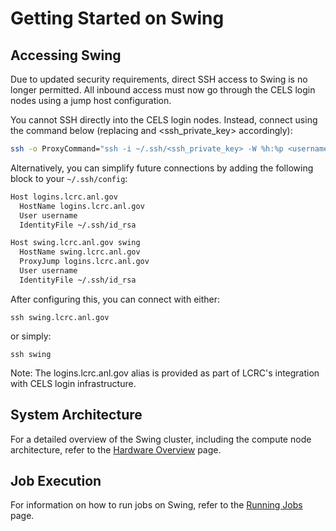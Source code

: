 # Getting Started on Swing

## Accessing Swing

Due to updated security requirements, direct SSH access to Swing is no longer permitted. All inbound access must now go through the CELS login nodes using a jump host configuration.

You cannot SSH directly into the CELS login nodes. Instead, connect using the command below (replacing <username> and <ssh_private_key> accordingly):

```bash
ssh -o ProxyCommand="ssh -i ~/.ssh/<ssh_private_key> -W %h:%p <username>@logins.lcrc.anl.gov" -i ~/.ssh/<ssh_private_key> <username>@swing.lcrc.anl.gov
```

Alternatively, you can simplify future connections by adding the following block to your `~/.ssh/config`:

```bash
Host logins.lcrc.anl.gov
  HostName logins.lcrc.anl.gov
  User username
  IdentityFile ~/.ssh/id_rsa

Host swing.lcrc.anl.gov swing
  HostName swing.lcrc.anl.gov
  ProxyJump logins.lcrc.anl.gov
  User username
  IdentityFile ~/.ssh/id_rsa
```

After configuring this, you can connect with either:

`ssh swing.lcrc.anl.gov`

or simply:

`ssh swing`

Note: The logins.lcrc.anl.gov alias is provided as part of LCRC's integration with CELS login infrastructure.

## System Architecture

For a detailed overview of the Swing cluster, including the compute node architecture, refer to the [Hardware Overview](../swing/hardware-overview-swing.md) page.

## Job Execution

For information on how to run jobs on Swing, refer to the [Running Jobs](../swing/running-jobs-swing.md) page.